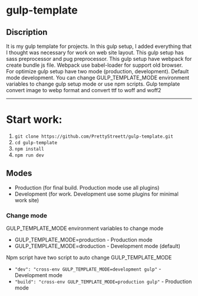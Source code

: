 # gulp-template
## Discription
It is my gulp template for projects. In this gulp setup, I added everything that I thought was necessary for work on web site layout. This gulp setup has sass preprocessor and pug preprocessor. This gulp setup have webpack for create bundle js file. Webpack use babel-loader for support old browser. For optimize gulp setup have two mode (production, development). Default mode development. You can change GULP_TEMPLATE_MODE environment variables to change gulp setup mode or use npm scripts. Gulp template convert image to webp format and convert ttf to woff and woff2

*********
# Start work:
1. `git clone https://github.com/PrettyStreett/gulp-template.git`
2. `cd gulp-template`
3. `npm install`
4. `npm run dev`

## Modes
* Production (for final build. Production mode use all plugins)
* Development (for work. Development use some plugins for minimal work site)

### Change mode
GULP_TEMPLATE_MODE environment variables to change mode
* GULP_TEMPLATE_MODE=production - Production mode
* GULP_TEMPLATE_MODE=droduction - Development mode (default)

Npm script have two script to auto change GULP_TEMPLATE_MODE
* `"dev": "cross-env GULP_TEMPLATE_MODE=development gulp"` - Development mode
* `"build": "cross-env GULP_TEMPLATE_MODE=production gulp"` - Production mode

